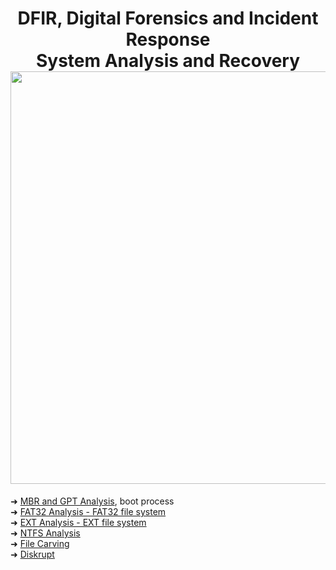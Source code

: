 
<h1 align="center">DFIR, Digital Forensics and Incident Response<br>System Analysis and Recovery<br><img width="660px" src="https://github.com/user-attachments/assets/f460f04d-b05c-4d92-b163-df92c854009e"></h1>

➜ [MBR and GPT Analysis](https://github.com/RosanaFSS/DFIR-System-Analysis-and-Recovery/blob/main/1%20.%20MBR%20and%20GPT%20Analysis.md),  boot process<br>
➜ [FAT32 Analysis - FAT32 file system]()<br>
➜ [EXT Analysis - EXT file system]()<br>
➜ [NTFS Analysis]()<br>
➜ [File Carving]()<br>
➜ [Diskrupt]()
